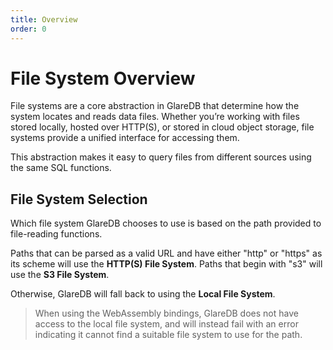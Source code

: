 ```yaml
---
title: Overview
order: 0
---
```


# File System Overview

File systems are a core abstraction in GlareDB that determine how the system
locates and reads data files. Whether you’re working with files stored locally,
hosted over HTTP(S), or stored in cloud object storage, file systems provide a
unified interface for accessing them.

This abstraction makes it easy to query files from different sources using the
same SQL functions.

## File System Selection

Which file system GlareDB chooses to use is based on the path provided to
file-reading functions.

Paths that can be parsed as a valid URL and have either "http" or "https" as its
scheme will use the **HTTP(S) File System**. Paths that begin with "s3" will use
the **S3 File System**.

Otherwise, GlareDB will fall back to using the **Local File System**.

> When using the WebAssembly bindings, GlareDB does not have access to the local
> file system, and will instead fail with an error indicating it cannot find a
> suitable file system to use for the path.
